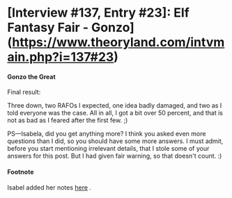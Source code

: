 # [Interview #137, Entry #23]: Elf Fantasy Fair - Gonzo](https://www.theoryland.com/intvmain.php?i=137#23)

#### Gonzo the Great

Final result:
  
Three down, two RAFOs I expected, one idea badly damaged, and two as I told everyone was the case. All in all, I got a bit over 50 percent, and that is not as bad as I feared after the first few. ;)

PS—Isabela, did you get anything more? I think you asked even more questions than I did, so you should have some more answers. I must admit, before you start mentioning irrelevant details, that I stole some of your answers for this post. But I had given fair warning, so that doesn't count. :)

#### Footnote

Isabel added her notes
[here](http://www.theoryland.com/intvmain.php?i=138)
.

